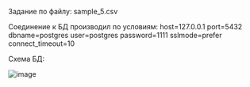 Задание по файлу: sample_5.csv

Соединение к БД производил по условиям:
host=127.0.0.1
port=5432
dbname=postgres
user=postgres
password=1111
sslmode=prefer connect_timeout=10

Схема БД:

![image](https://github.com/IvanShtyrov/SQL_Homework/assets/144477307/d9d6f2a6-0a3c-4555-aea5-de5606ce0f38)

